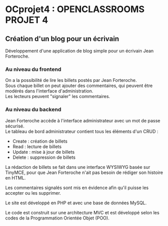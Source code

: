 # OCprojet4 : OPENCLASSROOMS PROJET 4

<h2>Création d'un blog pour un écrivain</h2>

<p>Développement d'une application de blog simple pour un écrivain Jean Forteroche.</p>

<h3>Au niveau du frontend</h3>
<p>On a la possibilité de lire les billets postés par Jean Forteroche.<br>
Sous chaque billet on peut ajouter des commentaires, qui peuvent être modérés dans l'interface d'administration.<br>
Les lecteurs peuvent "signaler" les commentaires. </p>

<h3>Au niveau du backend</h3>
<p>Jean Forteroche accède à l'interface administrateur avec un mot de passe sécurisé.<br>
Le tableau de bord administrateur contient tous les éléments d'un CRUD :</p>
<ul>
<li>Create : création de billets</li>
<li>Read : lecture de billets</li>
<li>Update : mise à jour de billets</li>
<li>Delete : suppression de billets</li>
</ul>

<p>La rédaction de billets se fait dans une interface WYSIWYG basée sur TinyMCE, pour que Jean Forteroche n'ait pas besoin de rédiger son histoire en HTML.<br>

Les commentaires signalés sont mis en évidence afin qu'il puisse les accepter ou les supprimer.<br>

Le site est développé en PHP et avec une base de données MySQL.<br>

Le code est construit sur une architecture MVC et est développé selon les codes de la Programmation Orientée Objet (POO).</p>

